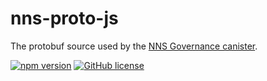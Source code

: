 # nns-proto-js

The protobuf source used by the [NNS Governance canister](https://dashboard.internetcomputer.org/canister/rrkah-fqaaa-aaaaa-aaaaq-cai).

[![npm version](https://img.shields.io/npm/v/@dfinity/nns-proto.svg?logo=npm)](https://www.npmjs.com/package/@dfinity/nns-proto) [![GitHub license](https://img.shields.io/badge/license-Apache%202.0-blue.svg)](https://opensource.org/licenses/Apache-2.0)
